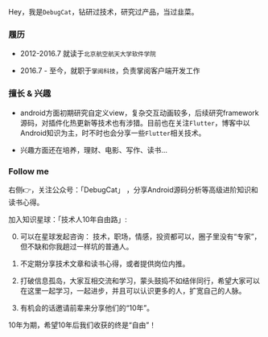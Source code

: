 Hey，我是`DebugCat`，钻研过技术，研究过产品，当过韭菜。

### 履历

- 2012-2016.7 就读于`北京航空航天大学软件学院`

- 2016.7 - 至今，就职于`掌阅科技`，负责掌阅客户端开发工作

### 擅长 & 兴趣

- android方面初期研究自定义view，复杂交互动画较多，后续研究framework源码，对插件化热更新等技术也有涉猎。目前也在关注`Flutter`，博客中以Android知识为主，时不时也会分享一些`Flutter`相关技术。

- 兴趣方面还在培养，理财、电影、写作、读书...

### Follow me

右侧👉，关注公众号：「DebugCat」 ，分享Android源码分析等高级进阶知识和读书心得。

加入知识星球：「技术人10年自由路」:

0. 可以在星球发起咨询： 技术，职场，情感，投资都可以，圈子里没有“专家”，但不缺和你我趟过一样坑的普通人。 

1. 不定期分享技术文章和读书心得，或者提供岗位内推。 

2. 打破信息孤岛，大家互相交流和学习，蒙头鼓捣不如结伴同行，希望大家可以在这里一起学习，一起进步，并且可以认识更多的人，扩宽自己的人脉。 

3. 有机会的话邀请前辈来分享他们的“10年”。 

10年为期，希望10年后我们收获的终是“自由”！




